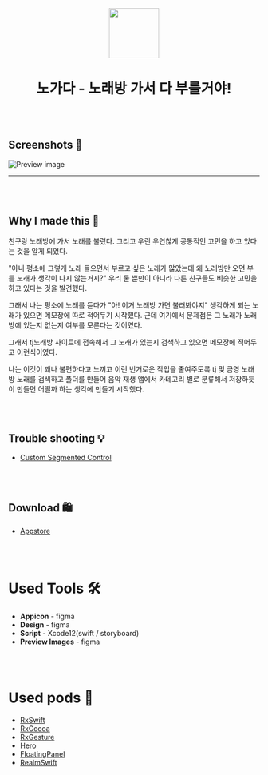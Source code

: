 <div align="center">
 <img src="https://user-images.githubusercontent.com/63496607/137466148-e37edcfd-70fa-4974-94f0-49000ce4c10c.png" width="100">
 <h1>노가다 - 노래방 가서 다 부를거야!</h1>
</div>


<br><br>
## Screenshots 📱
![Preview image](https://user-images.githubusercontent.com/63496607/142732554-666665da-d2f7-4039-af48-8291a0b833d9.png)

---

<br><br>
## Why I made this 🤔

친구랑 노래방에 가서 노래를 불렀다. 그리고 우린 우연찮게 공통적인 고민을 하고 있다는 것을 알게 되었다. 

"아니 평소에 그렇게 노래 들으면서 부르고 싶은 노래가 많았는데 왜 노래방만 오면 부를 노래가 생각이 나지 않는거지?" 우리 둘 뿐만이 아니라 다른 친구들도 비슷한 고민을 하고 있다는 것을 발견했다.

 그래서 나는 평소에 노래를 듣다가 "아! 이거 노래방 가면 불러봐야지" 생각하게 되는 노래가 있으면 메모장에 따로 적어두기 시작했다. 근데 여기에서 문제점은 그 노래가 노래방에 있는지 없는지 여부를 모른다는 것이였다.

그래서 tj노래방 사이트에 접속해서 그 노래가 있는지 검색하고 있으면 메모장에 적어두고 이런식이였다.

나는 이것이 꽤나 불편하다고 느끼고 이런 번거로운 작업을 줄여주도록 tj 및 금영 노래방 노래를 검색하고 폴더를 만들어 음악 재생 앱에서 카테고리 별로 분류해서 저장하듯이 만들면 어떨까 하는 생각에 만들기 시작했다.

<br><br>
## Trouble shooting 💡

- [Custom Segmented Control](https://www.notion.so/Custom-segmented-control-a9fb45beb3184d26a26a4cfa0714ef80) <br>


<br><br>
## Download 🛍

- [Appstore](https://apps.apple.com/kr/app/%EB%85%B8%EA%B0%80%EB%8B%A4-%EB%85%B8%EB%9E%98%EB%B0%A9-%EA%B0%80%EC%84%9C-%EB%8B%A4-%EB%B6%80%EB%A5%BC%EA%B1%B0%EC%95%BC-%EB%85%B8%EB%9E%98%EA%B2%80%EC%83%89-%EC%A0%80%EC%9E%A5/id1588373483?l=en)

<br><br>
# Used Tools 🛠

- **Appicon** - figma
- **Design** - figma
- **Script** - Xcode12(swift / storyboard)
- **Preview Images** - figma

<br><br>
# Used pods 🥥

- [RxSwift](https://cocoapods.org/pods/RxSwift)
- [RxCocoa](https://cocoapods.org/pods/RxCocoa)
- [RxGesture](https://cocoapods.org/pods/RxGesture)
- [Hero](https://cocoapods.org/pods/Hero)
- [FloatingPanel](https://cocoapods.org/pods/FloatingPanel)
- [RealmSwift](https://cocoapods.org/pods/RealmSwift)

